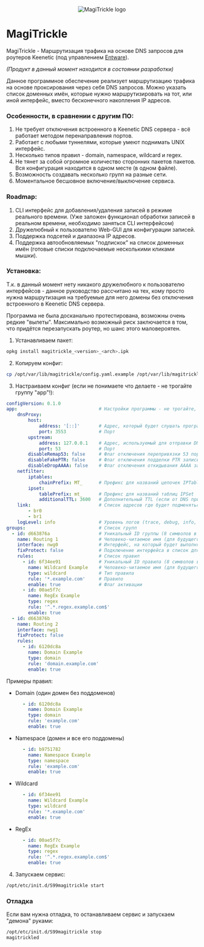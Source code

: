 <p align="center">
  <img src="https://raw.githubusercontent.com/Ponywka/MagiTrickle/develop/img/logo256.png" alt="MagiTrickle logo"/>
</p>

MagiTrickle
=======


MagiTrickle - Маршрутизация трафика на основе DNS запросов для роутеров Keenetic (под управлением [Entware](https://github.com/The-BB/Entware-Keenetic)).

*(Продукт в данный момент находится в состоянии разработки)*

Данное программное обеспечение реализует маршрутизацию трафика на основе проксирования через себя DNS запросов. Можно указать список доменных имён, которые нужно маршрутизировать на тот, или иной интерфейс, вместо бесконечного накопления IP адресов. 

### Особенности, в сравнении с другим ПО:
1. Не требует отключения встроенного в Keenetic DNS сервера - всё работает методом перенаправления портов.
2. Работает с любыми туннелями, которые умеют поднимать UNIX интерфейс.
3. Несколько типов правил - domain, namespace, wildcard и regex.
4. Не тянет за собой огромное количество сторонних пакетов пакетов. Вся конфигурация находится в одном месте (в одном файле).
5. Возможность создавать несколько групп на разные сети.
6. Моментальное бесшовное включение/выключение сервиса.

### Roadmap:
1. CLI интерфейс для добавления/удаления записей в режиме реального времени. (Уже заложен функционал обработки записей в реальном времени, необходимо заняться CLI интерфейсом)
2. Дружелюбный к пользователю Web-GUI для конфигурации записей.
3. Поддержка подсетей и диапазона IP адресов.
4. Поддержка автообновляемых "подпискок" на список доменных имён (готовые списки подключаемые несколькими кликами мышки). 

### Установка:
Т.к. в данный момент нету никакого дружелюбного к пользователю интерфейсов - данное руководство рассчитано на тех, кому просто нужна маршрутизация на требуемые для него домены без отключения встроенного в Keenetic DNS сервера.

Программа не была досканально протестирована, возможны очень редкие "вылеты". Максимально возможный риск заключается в том, что придётся перезапускать роутер, но шанс этого маловероятен.

1. Устанавливаем пакет:
```bash
opkg install magitrickle_<version>_<arch>.ipk
```
2. Копируем конфиг:
```bash
cp /opt/var/lib/magitrickle/config.yaml.example /opt/var/lib/magitrickle/config.yaml
```
3. Настраиваем конфиг (если не понимаете что делаете - не трогайте группу "app"!):
```yaml
configVersion: 0.1.0
app:                              # Настройки программы - не трогайте, если не знаете что к чему
    dnsProxy:
        host:
            address: '[::]'       # Адрес, который будет слушать программа для приёма DNS запросов
            port: 3553            # Порт
        upstream:
            address: 127.0.0.1    # Адрес, используемый для отправки DNS запросов
            port: 53              # Порт
        disableRemap53: false     # Флаг отключения перепривязки 53 порта
        disableFakePTR: false     # Флаг отключения подделки PTR записи (без неё есть проблемы, может быть будет исправлено в будущем)
        disableDropAAAA: false    # Флаг отключения откидывания AAAA записей
    netfilter:
        iptables:
            chainPrefix: MT_      # Префикс для названий цепочек IPTables
        ipset:
            tablePrefix: mt_      # Префикс для названий таблиц IPSet
            additionalTTL: 3600   # Дополнительный TTL (если от DNS пришел TTL 300, то к этому числу прибавится указанный TTL)
    link:                         # Список адресов где будет подменяться DNS
        - br0
        - br1
    logLevel: info                # Уровень логов (trace, debug, info, warn, error)
groups:                           # Список групп
  - id: d663876a                  # Уникальный ID группы (8 символов в диапозоне "0123456789abcdef")
    name: Routing 1               # Человеко-читаемое имя (для будущего CLI и Web-GUI)
    interface: nwg0               # Интерфейс, на который будет выполняться маршрутизация
    fixProtect: false             # Подключение интерфейса в список для выхода в интернет (для неподдерживаемых Keenetic туннелей)
    rules:                        # Список правил
      - id: 6f34ee91              # Уникальный ID правила (8 символов в диапозоне "0123456789abcdef")
        name: Wildcard Example    # Человеко-читаемое имя (для будущего CLI и Web-GUI)
        type: wildcard            # Тип правила
        rule: '*.example.com'     # Правило
        enable: true              # Флаг активации
      - id: 00ae5f7c
        name: RegEx Example
        type: regex
        rule: '^.*.regex.example.com$'
        enable: true
  - id: d663876b
    name: Routing 2
    interface: nwg1
    fixProtect: false
    rules:
      - id: 6120dc8a
        name: Domain Example
        type: domain
        rule: 'domain.example.com'
        enable: true
```
Примеры правил:
* Domain (один домен без поддоменов)
```yaml
      - id: 6120dc8a
        name: Domain Example
        type: domain
        rule: 'example.com'
        enable: true
```
* Namespace (домен и все его поддомены)
```yaml
      - id: b9751782
        name: Namespace Example
        type: namespace
        rule: 'example.com'
        enable: true
```
* Wildcard
```yaml
      - id: 6f34ee91
        name: Wildcard Example
        type: wildcard
        rule: '*.example.com'
        enable: true
```
* RegEx
```yaml
      - id: 00ae5f7c
        name: RegEx Example
        type: regex
        rule: '^.*.regex.example.com$'
        enable: true
```
4. Запускаем сервис:
```bash
/opt/etc/init.d/S99magitrickle start
```

### Отладка
Если вам нужна отладка, то останавливаем сервис и запускаем "демона" руками:
```bash
/opt/etc/init.d/S99magitrickle stop
magitrickled
```
